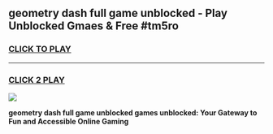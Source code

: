 
## geometry dash full game unblocked - Play Unblocked Gmaes & Free #tm5ro
<h3>
<a href="https://news.freeplayer.one?title=geometry_dash_full_game_unblocked&ref=24F">CLICK TO PLAY</a></h3>
<hr>

<h3>
<a href="https://news.freeplayer.one?title=geometry_dash_full_game_unblocked&ref=24F">CLICK 2 PLAY</a>
  
</h3>

<a href="https://news.freeplayer.one?title=geometry_dash_full_game_unblocked&ref=24F/"><img src="https://clearcache.store/games.png"></a>


**geometry dash full game unblocked games unblocked: Your Gateway to Fun and Accessible Online Gaming**
